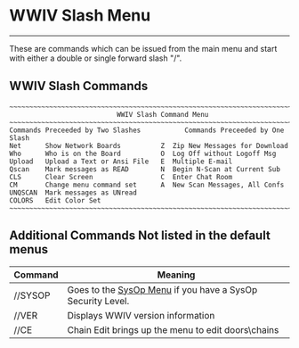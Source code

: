 # WWIV Slash Menu
*** 
These are commands which can be issued from the main menu and start with either a double or single forward slash "/".

## WWIV Slash Commands

```ANSIIDOC
~~~~~~~~~~~~~~~~~~~~~~~~~~~~~~~~~~~~~~~~~~~~~~~~~~~~~~~~~~~~~~~~~~~~~~~~~~~~~
                           WWIV Slash Command Menu
~~~~~~~~~~~~~~~~~~~~~~~~~~~~~~~~~~~~~~~~~~~~~~~~~~~~~~~~~~~~~~~~~~~~~~~~~~~~~
Commands Preceeded by Two Slashes           Commands Preceeded by One Slash
Net      Show Network Boards          Z  Zip New Messages for Download
Who      Who is on the Board          O  Log Off without Logoff Msg
Upload   Upload a Text or Ansi File   E  Multiple E-mail
Qscan    Mark messages as READ        N  Begin N-Scan at Current Sub
CLS      Clear Screen                 C  Enter Chat Room
CM       Change menu command set      A  New Scan Messages, All Confs
UNQSCAN  Mark messages as UNread
COLORS   Edit Color Set
~~~~~~~~~~~~~~~~~~~~~~~~~~~~~~~~~~~~~~~~~~~~~~~~~~~~~~~~~~~~~~~~~~~~~~~~~~~~~
```

## Additional Commands Not listed in the default menus

| Command | Meaning |
| ------- | -------- |
| //SYSOP | Goes to the [SysOp Menu](menusysop) if you have a SysOp Security Level. |
| //VER | Displays WWIV version information |
| //CE | Chain Edit brings up the menu to edit doors\chains |


